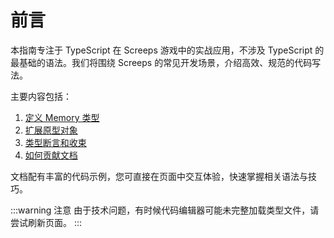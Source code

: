 # 前言

本指南专注于 TypeScript 在 Screeps 游戏中的实战应用，不涉及 TypeScript 的最基础的语法。我们将围绕 Screeps 的常见开发场景，介绍高效、规范的代码写法。

主要内容包括：

1. [定义 Memory 类型](./define-memory.md)
2. [扩展原型对象](./extend-prototype.md)
3. [类型断言和收束](./type-assertion.md)
4. [如何贡献文档](./how-to-contribute.md)

文档配有丰富的代码示例，您可直接在页面中交互体验，快速掌握相关语法与技巧。

:::warning 注意
由于技术问题，有时候代码编辑器可能未完整加载类型文件，请尝试刷新页面。
:::
